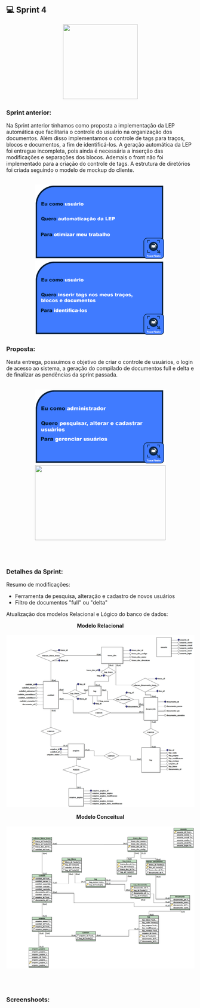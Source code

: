 ## 💻 Sprint 4

<p align="center"> <img src="https://user-images.githubusercontent.com/18652465/111547833-88631a00-8758-11eb-863c-ccf1e6e93f39.png" height=200 width=200> </p>

### Sprint anterior:
Na Sprint anterior tínhamos como proposta a implementação da LEP automática que facilitaria o controle do usuário na organização dos documentos. Além disso implementamos o controle de tags para traços, blocos e documentos, a fim de identificá-los.
A geração automática da LEP foi entregue incompleta, pois ainda é necessária a inserção das modificações e separações dos blocos. Ademais o front não foi implementado para a criação do controle de tags. A estrutura de diretórios foi criada seguindo o modelo de mockup do cliente.
</br><p align=center>
</br><img src="https://github.com/MaXximiles/API-3SEM/blob/main/User%20Story%20Cards/StoryCard6.png?raw=true" width=350 height=200>
<img src="https://github.com/MaXximiles/API-3SEM/blob/main/User%20Story%20Cards/StoryCard3.png?raw=true" width=350 height=200>
### Proposta:
Nesta entrega, possuímos o objetivo de criar o controle de usuários, o login de acesso ao sistema, a geração do compilado de documentos full e delta e  de finalizar as pendências da sprint passada.
</br><p align=center> 
</br><img src="https://github.com/MaXximiles/API-3SEM/blob/main/User%20Story%20Cards/StoryCard2.png?raw=true" width=350 height=200>
<img src="https://github.com/MaXximiles/API-3SEM/blob/main/User%20Story%20Cards/StoryCard4.png?raw=true" width=350 height=200>

</p></br><h1></h1>


### Detalhes da Sprint:

Resumo de modificações:
- Ferramenta de pesquisa, alteração e cadastro de novos usuários
- Filtro de documentos "full" ou "delta"


Atualização dos modelos Relacional e Lógico do banco de dados:
<p align=center>
<b>Modelo Relacional</b></br></br>
<img src="https://github.com/MaXximiles/API-3SEM/blob/main/Documenta%C3%A7%C3%A3o/Modelo%20Relacional.jpeg?raw=true"></br>

<p align=center>
  <b>Modelo Conceitual</b></br></br>
<img src="https://github.com/MaXximiles/API-3SEM/blob/main/Documenta%C3%A7%C3%A3o/Modelo%20Logico.jpeg?raw=true"></br>
</p></br><h1></h1>

### Screenshoots:

</p></br><h1></h1>

